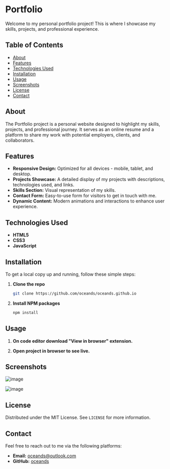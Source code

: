 
# Portfolio

Welcome to my personal portfolio project! This is where I showcase my skills, projects, and professional experience.

## Table of Contents

- [About](#about)
- [Features](#features)
- [Technologies Used](#technologies-used)
- [Installation](#installation)
- [Usage](#usage)
- [Screenshots](#screenshots)
- [License](#license)
- [Contact](#contact)

## About

The Portfolio project is a personal website designed to highlight my skills, projects, and professional journey. It serves as an online resume and a platform to share my work with potential employers, clients, and collaborators.

## Features

- **Responsive Design:** Optimized for all devices - mobile, tablet, and desktop.
- **Projects Showcase:** A detailed display of my projects with descriptions, technologies used, and links.
- **Skills Section:** Visual representation of my skills.
- **Contact Form:** Easy-to-use form for visitors to get in touch with me.
- **Dynamic Content:** Modern animations and interactions to enhance user experience.

## Technologies Used

- **HTML5**
- **CSS3**
- **JavaScript**

## Installation

To get a local copy up and running, follow these simple steps:

1. **Clone the repo**
   ```sh
   git clone https://github.com/oceands/oceands.github.io
   ```
2. **Install NPM packages**
   ```sh
   npm install
   ```

## Usage
1. **On code editor download "View in browser" extension.**

2. **Open project in browser to see live.**

## Screenshots

![image](https://github.com/oceands/oceands.github.io/assets/94485584/7b64fdab-ae8b-4a89-838b-e0a581b9eb71)

![image](https://github.com/oceands/oceands.github.io/assets/94485584/0e09f467-81c1-4351-b401-ba416a1634d6)


## License

Distributed under the MIT License. See `LICENSE` for more information.

## Contact

Feel free to reach out to me via the following platforms:

- **Email:** [oceands@outlook.com](mailto:oceands@outlook.com)
- **GitHub:** [oceands](https://github.com/oceands)

